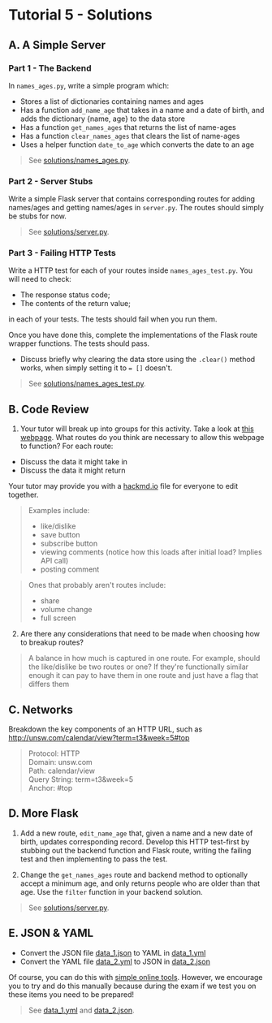 # Tutorial 5 - Solutions

## A. A Simple Server

### Part 1 - The Backend

In `names_ages.py`, write a simple program which:
* Stores a list of dictionaries containing names and ages
* Has a function `add_name_age` that takes in a name and a date of birth, and adds the dictionary {name, age} to the data store
* Has a function `get_names_ages` that returns the list of name-ages
* Has a function `clear_names_ages` that clears the list of name-ages
* Uses a helper function `date_to_age` which converts the date to an age

> See [solutions/names_ages.py](solutions/names_ages.py).

### Part 2 - Server Stubs

Write a simple Flask server that contains corresponding routes for adding names/ages and getting names/ages in `server.py`. The routes should simply be stubs for now.

> See [solutions/server.py](solutions/server.py).

### Part 3 - Failing HTTP Tests

Write a HTTP test for each of your routes inside `names_ages_test.py`. You will need to check:
* The response status code;
* The contents of the return value;

in each of your tests. The tests should fail when you run them.

Once you have done this, complete the implementations of the Flask route wrapper functions. The tests should pass.

* Discuss briefly why clearing the data store using the `.clear()` method works, when simply setting it to `= []` doesn't.

> See [solutions/names_ages_test.py](solutions/names_ages_test.py).

## B. Code Review

1. Your tutor will break up into groups for this activity. Take a look at [this webpage](https://www.youtube.com/watch?v=GfL5zOhpB14). What routes do you think are necessary to allow this webpage to function? For each route:
 * Discuss the data it might take in
 * Discuss the data it might return

Your tutor may provide you with a [hackmd.io](https://hackmd.io) file for everyone to edit together.

> Examples include:
>  * like/dislike
>  * save button
>  * subscribe button
>  * viewing comments (notice how this loads after initial load? Implies API call)
>  * posting comment

> Ones that probably aren't routes include:
>  * share
>  * volume change
>  * full screen

2. Are there any considerations that need to be made when choosing how to breakup routes?

> A balance in how much is captured in one route. For example, should the like/dislike be two routes or one? If they're functionally similar enough it can pay to have them in one route and just have a flag that differs them

## C. Networks

Breakdown the key components of an HTTP URL, such as http://unsw.com/calendar/view?term=t3&week=5#top

> Protocol: HTTP<br />
> Domain: unsw.com<br />
> Path: calendar/view<br />
> Query String: term=t3&week=5<br />
> Anchor: #top<br />

## D. More Flask

1. Add a new route, `edit_name_age` that, given a name and a new date of birth, updates corresponding record. Develop this HTTP test-first by stubbing out the backend function and Flask route, writing the failing test and then implementing to pass the test.

2. Change the `get_names_ages` route and backend method to optionally accept a minimum age, and only returns people who are older than that age. Use the `filter` function in your backend solution.

> See [solutions/server.py](solutions/server.py).

## E. JSON & YAML

* Convert the JSON file [data_1.json](data_1.json) to YAML in [data_1.yml](data_1.yml)
* Convert the YAML file [data_2.yml](data_2.yml) to JSON in [data_2.json](data_2.json)

Of course, you can do this with [simple online tools](https://www.json2yaml.com/). However, we encourage you to try and do this manually because during the exam if we test you on these items you need to be prepared!

> See [data_1.yml](solutions/data_1.yml) and [data_2.json](solutions/data_2.json).
